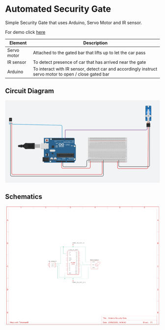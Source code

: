 # Automated Security Gate

Simple Security Gate that uses Arduino, Servo Motor and IR sensor.

For demo click [here](https://youtu.be/zxoEcoi7S64)

| Element | Description |
|---------  | ----------- |
| Servo motor | Attached to the gated bar that lifts up to let the car pass |
| IR sensor | To detect presence of car that has arrived near the gate |
| Arduino | To interact with IR sensor, detect car and accordingly instruct servo motor to open / close gated bar|

## Circuit Diagram
![image](../out/securitygate/Arduino_automated_security_gate_circuit.png)

## Schematics
![image](../out/securitygate/Arduino_automated_security_gate_schematics.png)